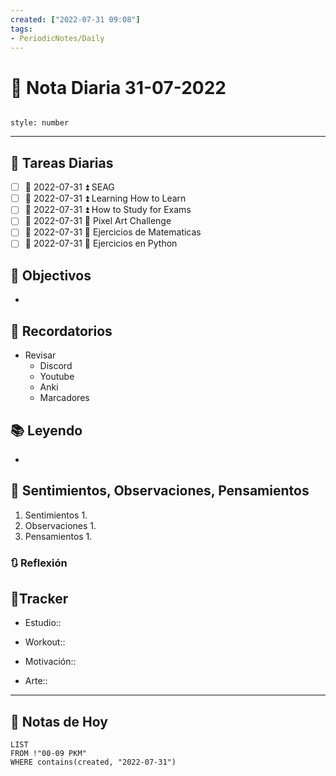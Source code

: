 ```yaml
---
created: ["2022-07-31 09:08"]
tags:
- PeriodicNotes/Daily
---
```


# 📅 Nota Diaria  31-07-2022
```toc

style: number

```

---
## 🔷 Tareas Diarias
- [ ] 📅 2022-07-31 ⏫ SEAG
- [ ] 📅 2022-07-31 ⏫ Learning How to Learn
- [ ] 📅 2022-07-31 ⏫ How to Study for Exams
- [ ] 📅 2022-07-31 🔼 Pixel Art Challenge
- [ ] 📅 2022-07-31 🔽 Ejercicios de Matematicas
- [ ] 📅 2022-07-31 🔽 Ejercicios en Python

## 🎯 Objectivos
- 
## 📕 Recordatorios
- Revisar
	- Discord
	- Youtube
	- Anki
	- Marcadores
## 📚 Leyendo
- 
## 💬 Sentimientos, Observaciones, Pensamientos 
1. Sentimientos
	1. 
2. Observaciones
	1. 
3. Pensamientos
	1. 
### 🔃 Reflexión

## 🔷Tracker

- Estudio::

- Workout::

- Motivación::

- Arte::
---

## 📅 Notas de Hoy
```dataview
LIST 
FROM !"00-09 PKM" 
WHERE contains(created, "2022-07-31")
```